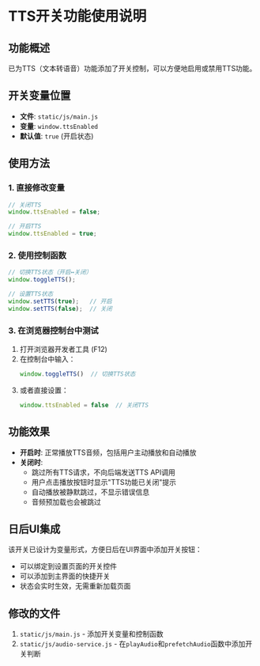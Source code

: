 # TTS开关功能使用说明

## 功能概述
已为TTS（文本转语音）功能添加了开关控制，可以方便地启用或禁用TTS功能。

## 开关变量位置
- **文件**: `static/js/main.js`
- **变量**: `window.ttsEnabled`
- **默认值**: `true` (开启状态)

## 使用方法

### 1. 直接修改变量
```javascript
// 关闭TTS
window.ttsEnabled = false;

// 开启TTS
window.ttsEnabled = true;
```

### 2. 使用控制函数
```javascript
// 切换TTS状态（开启↔关闭）
window.toggleTTS();

// 设置TTS状态
window.setTTS(true);   // 开启
window.setTTS(false);  // 关闭
```

### 3. 在浏览器控制台中测试
1. 打开浏览器开发者工具 (F12)
2. 在控制台中输入：
   ```javascript
   window.toggleTTS()  // 切换TTS状态
   ```
3. 或者直接设置：
   ```javascript
   window.ttsEnabled = false  // 关闭TTS
   ```

## 功能效果
- **开启时**: 正常播放TTS音频，包括用户主动播放和自动播放
- **关闭时**: 
  - 跳过所有TTS请求，不向后端发送TTS API调用
  - 用户点击播放按钮时显示"TTS功能已关闭"提示
  - 自动播放被静默跳过，不显示错误信息
  - 音频预加载也会被跳过

## 日后UI集成
该开关已设计为变量形式，方便日后在UI界面中添加开关按钮：
- 可以绑定到设置页面的开关控件
- 可以添加到主界面的快捷开关
- 状态会实时生效，无需重新加载页面

## 修改的文件
1. `static/js/main.js` - 添加开关变量和控制函数
2. `static/js/audio-service.js` - 在`playAudio`和`prefetchAudio`函数中添加开关判断